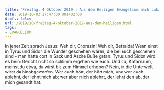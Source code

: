```yaml
---
title: 'Freitag, 4 Oktober 2019 : Aus dem Heiligen Evangelium nach Lukas - Lk 10,13-16.'
date: 2019-10-03T17:47:00.001+02:00
draft: false
url: /2019/10/freitag-4-oktober-2019-aus-dem-heiligen.html
tags: 
- EVANGELIUM
---
```


In jener Zeit sprach Jesus: Weh dir, Chorazin! Weh dir, Betsaida! Wenn einst in Tyrus und Sidon die Wunder geschehen wären, die bei euch geschehen sind - man hätte dort in Sack und Asche Buße getan. Tyrus und Sidon wird es beim Gericht nicht so schlimm ergehen wie euch. Und du, Kafarnaum, meinst du etwa, du wirst bis zum Himmel erhoben? Nein, in die Unterwelt wirst du hinabgeworfen. Wer euch hört, der hört mich, und wer euch ablehnt, der lehnt mich ab; wer aber mich ablehnt, der lehnt den ab, der mich gesandt hat.